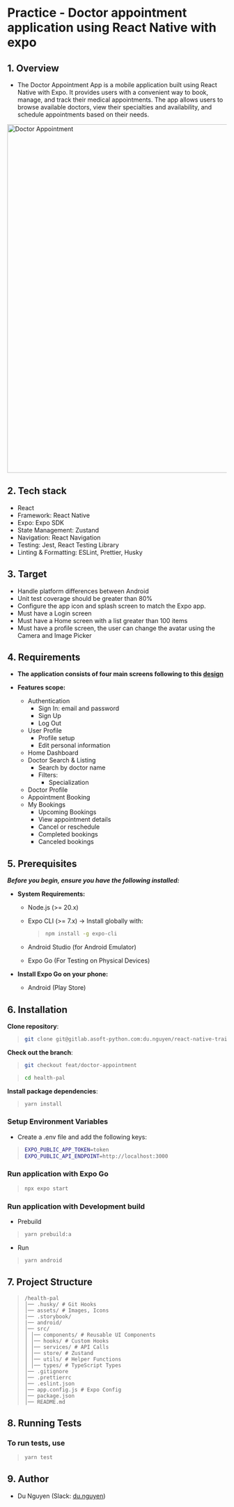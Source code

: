 # Practice - Doctor appointment application using React Native with expo

## 1. Overview

- The Doctor Appointment App is a mobile application built using React Native with Expo. It provides users with a convenient way to book, manage, and track their medical appointments. The app allows users to browse available doctors, view their specialties and availability, and schedule appointments based on their needs.

<img src="https://res.cloudinary.com/dn5vw6fjp/image/upload/v1748312919/Cover_y6uug0.png" alt="Doctor Appointment" width="800" />

## 2. Tech stack

- React
- Framework: React Native
- Expo: Expo SDK
- State Management: Zustand
- Navigation: React Navigation
- Testing: Jest, React Testing Library
- Linting & Formatting: ESLint, Prettier, Husky

## 3. Target

- Handle platform differences between Android
- Unit test coverage should be greater than 80%
- Configure the app icon and splash screen to match the Expo app.
- Must have a Login screen
- Must have a Home screen with a list greater than 100 items
- Must have a profile screen, the user can change the avatar using the Camera and Image Picker

## 4. Requirements

- **The application consists of four main screens following to this [design](https://www.figma.com/design/gvET8CMW66RccB7petorrb/Doctor-Appointment-App?node-id=2-3&m=dev)**

- **Features scope:**

  - Authentication
    - Sign In: email and password
    - Sign Up
    - Log Out
  - User Profile
    - Profile setup
    - Edit personal information
  - Home Dashboard
  - Doctor Search & Listing
    - Search by doctor name
    - Filters:
      - Specialization
  - Doctor Profile
  - Appointment Booking
  - My Bookings
    - Upcoming Bookings
    - View appointment details
    - Cancel or reschedule
    - Completed bookings
    - Canceled bookings

## 5. Prerequisites

**_Before you begin, ensure you have the following installed:_**

- **System Requirements:**

  - Node.js (>= 20.x)
  - Expo CLI (>= 7.x) → Install globally with:

    > ```bash
    > npm install -g expo-cli
    > ```

  - Android Studio (for Android Emulator)
  - Expo Go (For Testing on Physical Devices)

- **Install Expo Go on your phone:**
  - Android (Play Store)

## 6. Installation

**Clone repository**:

> ```bash
> git clone git@gitlab.asoft-python.com:du.nguyen/react-native-training.git
> ```

**Check out the branch**:

> ```bash
> git checkout feat/doctor-appointment
> ```

> ```bash
> cd health-pal
> ```

**Install package dependencies**:

> ```bash
> yarn install
> ```

### Setup Environment Variables

- Create a .env file and add the following keys:

> ```bash
> EXPO_PUBLIC_APP_TOKEN=token
> EXPO_PUBLIC_API_ENDPOINT=http://localhost:3000
> ```

### Run application with Expo Go

> ```bash
> npx expo start
> ```

### Run application with Development build

- Prebuild

> ```bash
> yarn prebuild:a
> ```

- Run

> ```bash
> yarn android
> ```

## 7. Project Structure

> ```text
> /health-pal
> │── .husky/ # Git Hooks
> │── assets/ # Images, Icons
> |── .storybook/
> |── android/
> │── src/
> │ │── components/ # Reusable UI Components
> │ │── hooks/ # Custom Hooks
> │ │── services/ # API Calls
> │ │── store/ # Zustand
> │ │── utils/ # Helper Functions
> │ │── types/ # TypeScript Types
> │── .gitignore
> │── .prettierrc
> │── .eslint.json
> │── app.config.js # Expo Config
> │── package.json
> │── README.md
> ```

## 8. Running Tests

### To run tests, use

> ```bash
> yarn test
> ```

## 9. Author

- Du Nguyen (Slack: [du.nguyen](du.nguyen))
